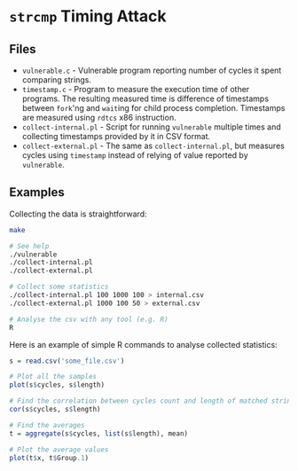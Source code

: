 # `strcmp` Timing Attack

## Files

* `vulnerable.c` - Vulnerable program reporting number of cycles it spent
    comparing strings.
* `timestamp.c` - Program to measure the execution time of other programs. The
    resulting measured time is difference of timestamps between `fork`'ng and
    `wait`ing for child process completion. Timestamps are measured using
    `rdtcs` x86 instruction.
* `collect-internal.pl` - Script for running `vulnerable` multiple times and
    collecting timestamps provided by it in CSV format.
* `collect-external.pl` - The same as `collect-internal.pl`, but measures
    cycles using `timestamp` instead of relying of value reported by `vulnerable`.

## Examples

Collecting the data is straightforward:

```sh
make

# See help
./vulnerable
./collect-internal.pl
./collect-external.pl

# Collect some statistics
./collect-internal.pl 100 1000 100 > internal.csv
./collect-external.pl 1000 100 50 > external.csv

# Analyse the csv with any tool (e.g. R)
R
```

Here is an example of simple R commands to analyse collected statistics:

```R
s = read.csv('some_file.csv')

# Plot all the samples
plot(s$cycles, s$length)

# Find the correlation between cycles count and length of matched string
cor(s$cycles, s$length)

# Find the averages
t = aggregate(s$cycles, list(s$length), mean)

# Plot the average values
plot(t$x, t$Group.1)
```

